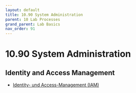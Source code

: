 ```yaml
---
layout: default
title: 10.90 System Administration
parent: 10 Lab Processes
grand_parent: Lab Basics
nav_order: 91
---
```


# 10.90 System Administration

## Identity and Access Management

- [Identity- und Access-Management (IAM)](https://iam.uni-bamberg.de)